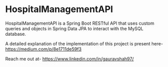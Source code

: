 # HospitalManagementAPI
HospitalManagementAPI is a Spring Boot RESTful API that uses custom queries and objects in Spring Data JPA to interact with the MySQL database.

A detailed explanation of the implementation of this project is present here- https://medium.com/p/8e1711de59f3

Reach me out at- https://www.linkedin.com/in/gauravshah97/
